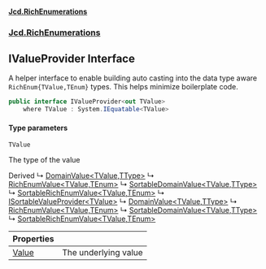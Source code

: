 #### [Jcd.RichEnumerations](index.md 'index')
### [Jcd.RichEnumerations](Jcd.RichEnumerations.md 'Jcd.RichEnumerations')

## IValueProvider<TValue> Interface

A helper interface to enable building auto casting into the data type aware `RichEnum{TValue,TEnum}`
types. This helps minimize boilerplate code.

```csharp
public interface IValueProvider<out TValue>
    where TValue : System.IEquatable<TValue>
```
#### Type parameters

<a name='Jcd.RichEnumerations.IValueProvider_TValue_.TValue'></a>

`TValue`

The type of the value

Derived
&#8627; [DomainValue&lt;TValue,TType&gt;](DomainValue_TValue,TType_.md 'Jcd.RichEnumerations.Classes.DomainValue<TValue,TType>')
&#8627; [RichEnumValue&lt;TValue,TEnum&gt;](RichEnumValue_TValue,TEnum_.md 'Jcd.RichEnumerations.Classes.RichEnumValue<TValue,TEnum>')
&#8627; [SortableDomainValue&lt;TValue,TType&gt;](SortableDomainValue_TValue,TType_.md 'Jcd.RichEnumerations.Classes.SortableDomainValue<TValue,TType>')
&#8627; [SortableRichEnumValue&lt;TValue,TEnum&gt;](SortableRichEnumValue_TValue,TEnum_.md 'Jcd.RichEnumerations.Classes.SortableRichEnumValue<TValue,TEnum>')
&#8627; [ISortableValueProvider&lt;TValue&gt;](ISortableValueProvider_TValue_.md 'Jcd.RichEnumerations.ISortableValueProvider<TValue>')
&#8627; [DomainValue&lt;TValue,TType&gt;](DomainValue_TValue,TType_.md 'Jcd.RichEnumerations.Records.DomainValue<TValue,TType>')
&#8627; [RichEnumValue&lt;TValue,TEnum&gt;](RichEnumValue_TValue,TEnum_.md 'Jcd.RichEnumerations.Records.RichEnumValue<TValue,TEnum>')
&#8627; [SortableDomainValue&lt;TValue,TType&gt;](SortableDomainValue_TValue,TType_.md 'Jcd.RichEnumerations.Records.SortableDomainValue<TValue,TType>')
&#8627; [SortableRichEnumValue&lt;TValue,TEnum&gt;](SortableRichEnumValue_TValue,TEnum_.md 'Jcd.RichEnumerations.Records.SortableRichEnumValue<TValue,TEnum>')

| Properties | |
| :--- | :--- |
| [Value](IValueProvider_TValue_.Value.md 'Jcd.RichEnumerations.IValueProvider<TValue>.Value') | The underlying value |
